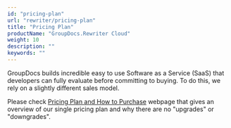 ```yaml
---
id: "pricing-plan"
url: "rewriter/pricing-plan"
title: "Pricing Plan"
productName: "GroupDocs.Rewriter Cloud"
weight: 10
description: ""
keywords: ""
---
```


GroupDocs builds incredible easy to use Software as a Service (SaaS) that developers can fully evaluate before committing to buying. To do this, we rely on a slightly different sales model.

Please check [Pricing Plan and How to Purchase](https://purchase.groupdocs.cloud/buy) webpage that gives an overview of our single pricing plan and why there are no "upgrades" or "downgrades".